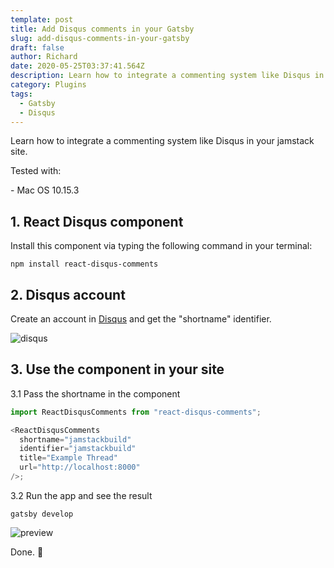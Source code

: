 ```yaml
---
template: post
title: Add Disqus comments in your Gatsby
slug: add-disqus-comments-in-your-gatsby
draft: false
author: Richard
date: 2020-05-25T03:37:41.564Z
description: Learn how to integrate a commenting system like Disqus in your gatsby site.
category: Plugins
tags:
  - Gatsby
  - Disqus
---
```


Learn how to integrate a commenting system like Disqus in your jamstack site.

Tested with:

\- Mac OS 10.15.3

## 1. React Disqus component

Install this component via typing the following command in your terminal:

```shell
npm install react-disqus-comments
```

## 2. Disqus account

Create an account in [Disqus](https://disqus.com) and get the "shortname" identifier.

![disqus](/media/disqus.png "disqus")

## 3. Use the component in your site

3.1 Pass the shortname in the component

```javascript
import ReactDisqusComments from "react-disqus-comments";

<ReactDisqusComments
  shortname="jamstackbuild"
  identifier="jamstackbuild"
  title="Example Thread"
  url="http://localhost:8000"
/>;
```

3.2 Run the app and see the result

```shell
gatsby develop
```

![preview](/media/preview.png "preview")

Done. 🙂
